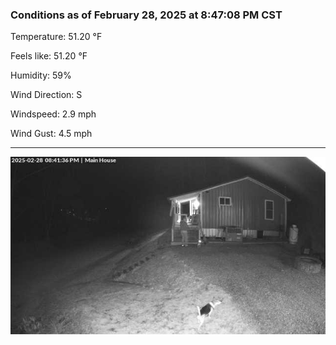 ### Conditions as of February 28, 2025 at 8:47:08 PM CST 

Temperature: 51.20 &deg;F

Feels like: 51.20 &deg;F

Humidity: 59%

Wind Direction: S

Windspeed: 2.9 mph

Wind Gust: 4.5 mph

---

<img src="./images/latest.jpeg"/>


